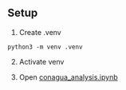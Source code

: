 ## Setup

1. Create .venv

```shell
python3 -m venv .venv
```

2. Activate venv


3. Open [conagua_analysis.ipynb](conagua_analysis.ipynb)